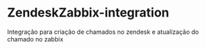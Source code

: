# ZendeskZabbix-integration
Integração para criação de chamados no zendesk e atualização do chamado no zabbix
